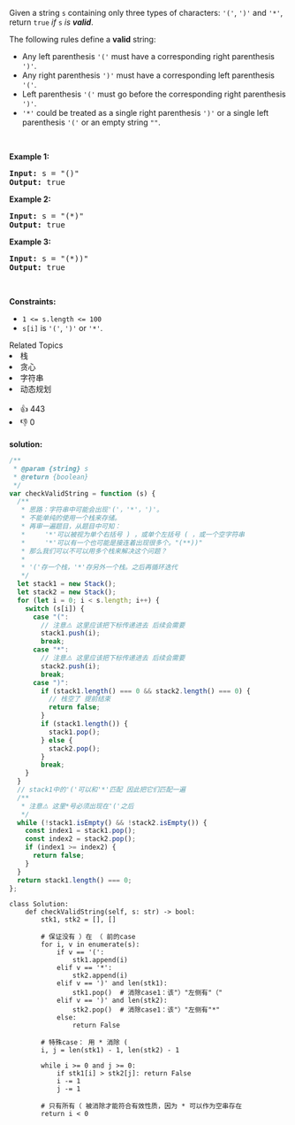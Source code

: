 <p>Given a string <code>s</code> containing only three types of characters: <code>&#39;(&#39;</code>, <code>&#39;)&#39;</code> and <code>&#39;*&#39;</code>, return <code>true</code> <em>if</em> <code>s</code> <em>is <strong>valid</strong></em>.</p>

<p>The following rules define a <strong>valid</strong> string:</p>

<ul>
	<li>Any left parenthesis <code>&#39;(&#39;</code> must have a corresponding right parenthesis <code>&#39;)&#39;</code>.</li>
	<li>Any right parenthesis <code>&#39;)&#39;</code> must have a corresponding left parenthesis <code>&#39;(&#39;</code>.</li>
	<li>Left parenthesis <code>&#39;(&#39;</code> must go before the corresponding right parenthesis <code>&#39;)&#39;</code>.</li>
	<li><code>&#39;*&#39;</code> could be treated as a single right parenthesis <code>&#39;)&#39;</code> or a single left parenthesis <code>&#39;(&#39;</code> or an empty string <code>&quot;&quot;</code>.</li>
</ul>

<p>&nbsp;</p>
<p><strong>Example 1:</strong></p>
<pre><strong>Input:</strong> s = "()"
<strong>Output:</strong> true
</pre><p><strong>Example 2:</strong></p>
<pre><strong>Input:</strong> s = "(*)"
<strong>Output:</strong> true
</pre><p><strong>Example 3:</strong></p>
<pre><strong>Input:</strong> s = "(*))"
<strong>Output:</strong> true
</pre>
<p>&nbsp;</p>
<p><strong>Constraints:</strong></p>

<ul>
	<li><code>1 &lt;= s.length &lt;= 100</code></li>
	<li><code>s[i]</code> is <code>&#39;(&#39;</code>, <code>&#39;)&#39;</code> or <code>&#39;*&#39;</code>.</li>
</ul>
<div><div>Related Topics</div><div><li>栈</li><li>贪心</li><li>字符串</li><li>动态规划</li></div></div><br><div><li>👍 443</li><li>👎 0</li></div> 
<br>
<strong> solution: </strong>

```javascript
/**
 * @param {string} s
 * @return {boolean}
 */
var checkValidString = function (s) {
  /**
   * 思路：字符串中可能会出现'('，'*'，')'。
   * 不能单纯的使用一个栈来存储。
   * 再审一遍题目，从题目中可知：
   *     '*'可以被视为单个右括号 ) ，或单个左括号 ( ，或一个空字符串
   *     '*'可以有一个也可能是接连着出现很多个。"(**))"
   * 那么我们可以不可以用多个栈来解决这个问题？
   *
   * '('存一个栈，'*'存另外一个栈。之后再循环迭代
   */
  let stack1 = new Stack();
  let stack2 = new Stack();
  for (let i = 0; i < s.length; i++) {
    switch (s[i]) {
      case "(":
        // 注意⚠️ 这里应该把下标传递进去 后续会需要
        stack1.push(i);
        break;
      case "*":
        // 注意⚠️ 这里应该把下标传递进去 后续会需要
        stack2.push(i);
        break;
      case ")":
        if (stack1.length() === 0 && stack2.length() === 0) {
          // 栈空了 提前结束
          return false;
        }
        if (stack1.length()) {
          stack1.pop();
        } else {
          stack2.pop();
        }
        break;
    }
  }
  // stack1中的'('可以和'*'匹配 因此把它们匹配一遍
  /**
   * 注意⚠️ 这里*号必须出现在'('之后
   */
  while (!stack1.isEmpty() && !stack2.isEmpty()) {
    const index1 = stack1.pop();
    const index2 = stack2.pop();
    if (index1 >= index2) {
      return false;
    }
  }
  return stack1.length() === 0;
};
```

```python3
class Solution:
    def checkValidString(self, s: str) -> bool:
        stk1, stk2 = [], []

        # 保证没有 ）在 （ 前的case
        for i, v in enumerate(s):
            if v == '(':
                stk1.append(i)
            elif v == '*':
                stk2.append(i)
            elif v == ')' and len(stk1):
                stk1.pop()  # 消除case1：该"）"左侧有"（"
            elif v == ')' and len(stk2):
                stk2.pop()  # 消除case1：该"）"左侧有"*"
            else:
                return False

        # 特殊case： 用 * 消除 (
        i, j = len(stk1) - 1, len(stk2) - 1

        while i >= 0 and j >= 0:
            if stk1[i] > stk2[j]: return False
            i -= 1
            j -= 1

        # 只有所有（ 被消除才能符合有效性质，因为 * 可以作为空串存在
        return i < 0

```
